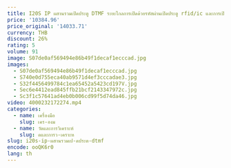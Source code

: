 ```yaml
---
title: I20S IP ผสานรวมเปิดประตู DTMF ระยะไกลการเปิดด้วยรหัสผ่านเปิดประตู rfid/ic และการเปิดสวิตช์ภายในอาคาร
price: '10384.96'
price_original: '14033.71'
currency: THB
discount: 26%
rating: 5
volume: 91
image: S07de0af569494e86b49f1decaf1ecccad.jpg
images:
  - S07de0af569494e86b49f1decaf1ecccad.jpg
  - S740e0d755eca40ab9571d4ef3cccadae3.jpg
  - S32f4456499784c1ea65452a5423cd197V.jpg
  - Sec6e4412ead845ffb21bcf2143347972c.jpg
  - Sc3f1c57641ad4eb0b006cd99f5d74da46.jpg
video: 4000232172274.mp4
categories:
  - name: เครื่องมือ
    slug: เคร-องม
  - name: วัดและการวิเคราะห์
    slug: ดและการว-เคราะห
slug: i20s-ip-ผสานรวมเป-ดประต-dtmf
encode: ooQK6r0
lang: th
---
```

  